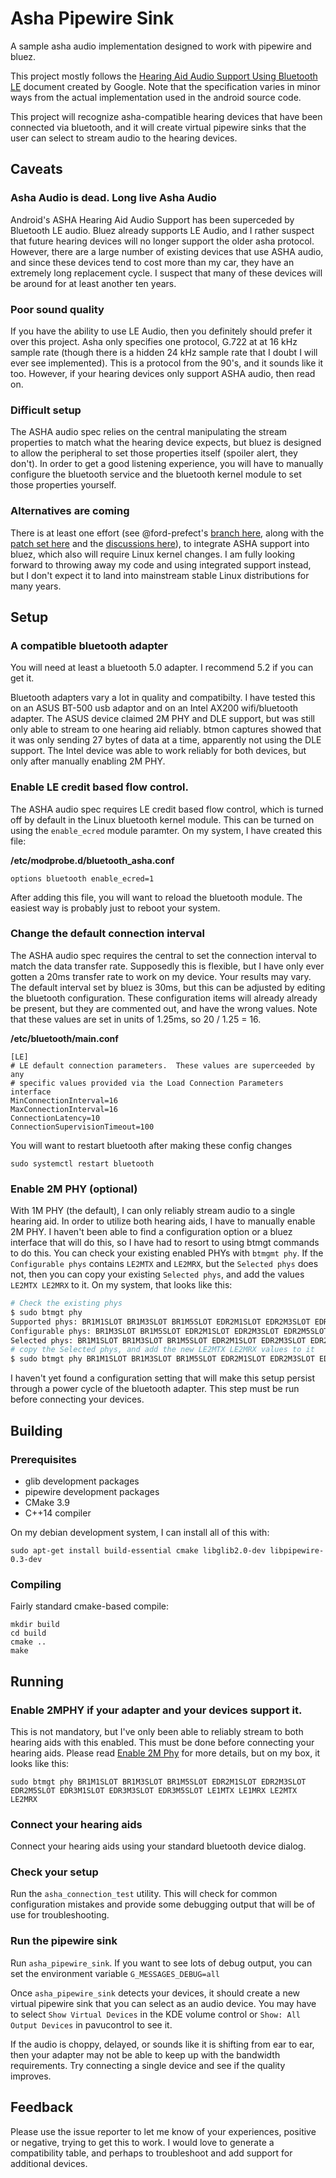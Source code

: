 # Asha Pipewire Sink
A sample asha audio implementation designed to work with pipewire and bluez.

This project mostly follows the [Hearing Aid Audio Support Using Bluetooth LE](https://source.android.com/docs/core/connect/bluetooth/asha) document created by Google. Note that the specification varies in minor ways from the actual implementation used in the android source code.

This project will recognize asha-compatible hearing devices that have been connected via bluetooth, and it will create virtual pipewire sinks that the user can select to stream audio to the hearing devices.

## Caveats
### Asha Audio is dead. Long live Asha Audio
Android's ASHA Hearing Aid Audio Support has been superceded by Bluetooth LE audio. Bluez already supports LE Audio, and I rather suspect that future hearing devices will no longer support the older asha protocol. However, there are a large number of existing devices that use ASHA audio, and since these devices tend to cost more than my car, they have an extremely long replacement cycle. I suspect that many of these devices will be around for at least another ten years.

### Poor sound quality
If you have the ability to use LE Audio, then you definitely should prefer it over this project. Asha only specifies one protocol, G.722 at at 16 kHz sample rate (though there is a hidden 24 kHz sample rate that I doubt I will ever see implemented). This is a protocol from the 90's, and it sounds like it too. However, if your hearing devices only support ASHA audio, then read on.

### Difficult setup
The ASHA audio spec relies on the central manipulating the stream properties to match what the hearing device expects, but bluez is designed to allow the peripheral to set those properties itself (spoiler alert, they don't). In order to get a good listening experience, you will have to manually configure the bluetooth service and the bluetooth kernel module to set those properties yourself.

### Alternatives are coming
There is at least one effort (see @ford-prefect's [branch here](https://github.com/asymptotic-io/bluez/tree/asha-support), along with the [patch set here](https://patchwork.kernel.org/project/bluetooth/list/?series=855408) and the [discussions here](https://github.com/bluez/bluez/pull/836)), to integrate ASHA support into bluez, which also will require Linux kernel changes. I am fully looking forward to throwing away my code and using integrated support instead, but I don't expect it to land into mainstream stable Linux distributions for many years.

## Setup
### A compatible bluetooth adapter
You will need at least a bluetooth 5.0 adapter. I recommend 5.2 if you can get it.

Bluetooth adapters vary a lot in quality and compatibilty. I have tested this on an ASUS BT-500 usb adaptor and on an Intel AX200 wifi/bluetooth adapter. The ASUS device claimed 2M PHY and DLE support, but was still only able to stream to one hearing aid reliably. btmon captures showed that it was only sending 27 bytes of data at a time, apparently not using the DLE support. The Intel device was able to work reliably for both devices, but only after manually enabling 2M PHY.

### Enable LE credit based flow control.
The ASHA audio spec requires LE credit based flow control, which is turned off by default in the Linux bluetooth kernel module. This can be turned on using the `enable_ecred` module paramter. On my system, I have created this file:

**/etc/modprobe.d/bluetooth_asha.conf**
```
options bluetooth enable_ecred=1
```
After adding this file, you will want to reload the bluetooth module. The easiest way is probably just to reboot your system.

### Change the default connection interval
The ASHA audio spec requires the central to set the connection interval to match the data transfer rate. Supposedly this is flexible, but I have only ever gotten a 20ms transfer rate to work on my device. Your results may vary. The default interval set by bluez is 30ms, but this can be adjusted by editing the bluetooth configuration. These configuration items will already already be present, but they are commented out, and have the wrong values. Note that these values are set in units of 1.25ms, so 20 / 1.25 = 16.

**/etc/bluetooth/main.conf**
```
[LE]
# LE default connection parameters.  These values are superceeded by any
# specific values provided via the Load Connection Parameters interface
MinConnectionInterval=16
MaxConnectionInterval=16
ConnectionLatency=10
ConnectionSupervisionTimeout=100
```
You will want to restart bluetooth after making these config changes
```
sudo systemctl restart bluetooth
```

### Enable 2M PHY (optional)
With 1M PHY (the default), I can only reliably stream audio to a single hearing aid. In order to utilize both hearing aids, I have to manually enable 2M PHY. I haven't been able to find a configuration option or a bluez interface that will do this, so I have had to resort to using btmgt commands to do this. You can check your existing enabled PHYs with `btmgmt phy`. If the `Configurable phys` contains `LE2MTX` and `LE2MRX`, but the `Selected phys` does not, then you can copy your existing `Selected phys`, and add the values `LE2MTX LE2MRX` to it. On my system, that looks like this:

```sh
# Check the existing phys
$ sudo btmgt phy
Supported phys: BR1M1SLOT BR1M3SLOT BR1M5SLOT EDR2M1SLOT EDR2M3SLOT EDR2M5SLOT EDR3M1SLOT EDR3M3SLOT EDR3M5SLOT LE1MTX LE1MRX LE2MTX LE2MRX LECODEDTX LECODEDRX
Configurable phys: BR1M3SLOT BR1M5SLOT EDR2M1SLOT EDR2M3SLOT EDR2M5SLOT EDR3M1SLOT EDR3M3SLOT EDR3M5SLOT LE2MTX LE2MRX LECODEDTX LECODEDRX
Selected phys: BR1M1SLOT BR1M3SLOT BR1M5SLOT EDR2M1SLOT EDR2M3SLOT EDR2M5SLOT EDR3M1SLOT EDR3M3SLOT EDR3M5SLOT LE1MTX LE1MRX
# copy the Selected phys, and add the new LE2MTX LE2MRX values to it
$ sudo btmgt phy BR1M1SLOT BR1M3SLOT BR1M5SLOT EDR2M1SLOT EDR2M3SLOT EDR2M5SLOT EDR3M1SLOT EDR3M3SLOT EDR3M5SLOT LE1MTX LE1MRX LE2MTX LE2MRX
```

I haven't yet found a configuration setting that will make this setup persist through a power cycle of the bluetooth adapter. This step must be run before connecting your devices.

## Building
### Prerequisites

* glib development packages
* pipewire development packages
* CMake 3.9
* C++14 compiler

On my debian development system, I can install all of this with:
```
sudo apt-get install build-essential cmake libglib2.0-dev libpipewire-0.3-dev
```

### Compiling
Fairly standard cmake-based compile:

```
mkdir build
cd build
cmake ..
make
```

## Running
### Enable 2MPHY if your adapter and your devices support it.
This is not mandatory, but I've only been able to reliably stream to both hearing aids with this enabled. This must be done before connecting your hearing aids. Please read [Enable 2M Phy](#enable-2m-phy) for more details, but on my box, it looks like this:
```
sudo btmgt phy BR1M1SLOT BR1M3SLOT BR1M5SLOT EDR2M1SLOT EDR2M3SLOT EDR2M5SLOT EDR3M1SLOT EDR3M3SLOT EDR3M5SLOT LE1MTX LE1MRX LE2MTX LE2MRX
```
### Connect your hearing aids
Connect your hearing aids using your standard bluetooth device dialog.
### Check your setup
Run the `asha_connection_test` utility. This will check for common configuration mistakes and provide some debugging output that will be of use for troubleshooting.
### Run the pipewire sink
Run `asha_pipewire_sink`. If you want to see lots of debug output, you can set the environment variable `G_MESSAGES_DEBUG=all`

Once `asha_pipewire_sink` detects your devices, it should create a new virtual pipewire sink that you can select as an audio device. You may have to select `Show Virtual Devices` in the KDE volume control or `Show: All Output Devices` in pavucontrol to see it.

If the audio is choppy, delayed, or sounds like it is shifting from ear to ear, then your adapter may not be able to keep up with the bandwidth requirements. Try connecting a single device and see if the quality improves.

## Feedback
Please use the issue reporter to let me know of your experiences, positive or negative, trying to get this to work. I would love to generate a compatibility table, and perhaps to troubleshoot and add support for additional devices.

